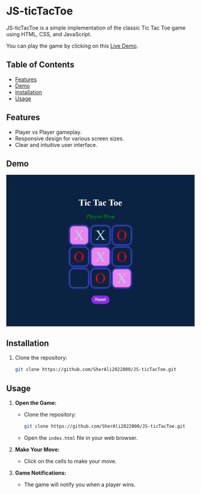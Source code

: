 # JS-ticTacToe

JS-ticTacToe is a simple implementation of the classic Tic Tac Toe game using HTML, CSS, and JavaScript.

You can play the game by clicking on this [Live Demo](https://sherali2022000.github.io/JS-ticTacToe/).

## Table of Contents
- [Features](#features)
- [Demo](#demo)
- [Installation](#installation)
- [Usage](#usage)

## Features

- Player vs Player gameplay.
- Responsive design for various screen sizes.
- Clear and intuitive user interface.

## Demo

![Demo](https://github.com/SherAli2022000/JS-ticTacToe/blob/main/tictactoe.PNG)

## Installation

1. Clone the repository:
   ```bash
   git clone https://github.com/SherAli2022000/JS-ticTacToe.git


## Usage

1. **Open the Game:**
   - Clone the repository:
     ```bash
     git clone https://github.com/SherAli2022000/JS-ticTacToe.git
     ```
   - Open the `index.html` file in your web browser.

2. **Make Your Move:**
   - Click on the cells to make your move.

3. **Game Notifications:**
   - The game will notify you when a player wins.
